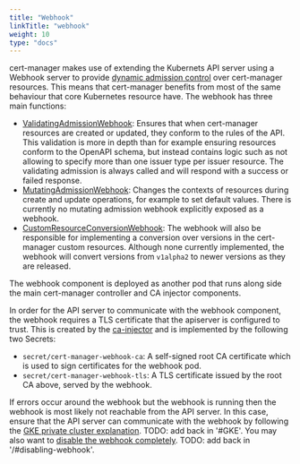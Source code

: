 ```yaml
---
title: "Webhook"
linkTitle: "webhook"
weight: 10
type: "docs"
---
```


cert-manager makes use of extending the Kubernets API server using a Webhook
server to provide [dynamic admission
control](https://kubernetes.io/docs/reference/access-authn-authz/extensible-admission-controllers/)
over cert-manager resources. This means that cert-manager benefits from most of
the same behaviour that core Kubernetes resource have. The webhook has three
main functions:

- [ValidatingAdmissionWebhook](https://kubernetes.io/docs/reference/access-authn-authz/admission-controllers/#validatingadmissionwebhook):
  Ensures that when cert-manager resources are created or updated, they conform
  to the rules of the API. This validation is more in depth than for example
  ensuring resources conform to the OpenAPI schema, but instead contains logic such as
  not allowing to specify more than one issuer type per issuer resource. The
  validating admission is always called and will respond with a success or
  failed response.
- [MutatingAdmissionWebhook](https://kubernetes.io/docs/reference/access-authn-authz/admission-controllers/#mutatingadmissionwebhook):
  Changes the contexts of resources during create and update operations, for
  example to set default values. There is currently no mutating admission
  webhook explicitly exposed as a webhook.
- [CustomResourceConversionWebhook](https://kubernetes.io/docs/tasks/access-kubernetes-api/custom-resources/custom-resource-definition-versioning/#webhook-conversion):
  The webhook will also be responsible for implementing a conversion over
  versions in the cert-manager custom resources. Although none currently
  implemented, the webhook will convert versions from `v1alpha2` to newer
  versions as they are released.

The webhook component is deployed as another pod that runs along side the main
cert-manager controller and CA injector components.

In order for the API server to communicate with the webhook component, the
webhook requires a TLS certificate that the apiserver is configured to trust.
This is created by the [ca-injector](../ca-injector/) and is implemented by the
following two Secrets:

- `secret/cert-manager-webhook-ca`: A self-signed root CA certificate which is
  used to sign certificates for the webhook pod.
- `secret/cert-manager-webhook-tls`: A TLS certificate issued by the root CA
  above, served by the webhook.

If errors occur around the webhook but the webhook is running then the webhook
is most likely not reachable from the API server. In this case, ensure that the
API server can communicate with the webhook by following the [GKE private
cluster explanation](/docs/installation/compatibility/). TODO: add back in
'#GKE'. You may also want to
[disable the webhook
completely](/docs/installation/compatibility/). TODO: add back in '/#disabling-webhook'.
